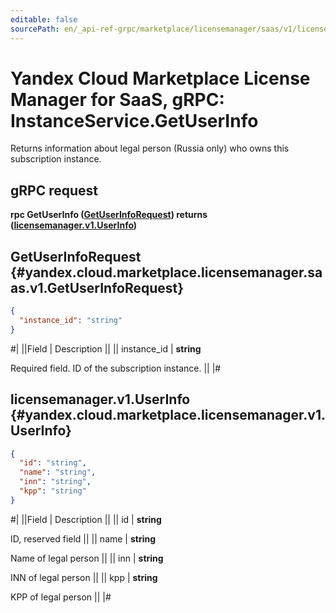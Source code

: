 ```yaml
---
editable: false
sourcePath: en/_api-ref-grpc/marketplace/licensemanager/saas/v1/license-manager/saas/api-ref/grpc/Instance/getUserInfo.md
---
```


# Yandex Cloud Marketplace License Manager for SaaS, gRPC: InstanceService.GetUserInfo

Returns information about legal person (Russia only) who owns this subscription instance.

## gRPC request

**rpc GetUserInfo ([GetUserInfoRequest](#yandex.cloud.marketplace.licensemanager.saas.v1.GetUserInfoRequest)) returns ([licensemanager.v1.UserInfo](#yandex.cloud.marketplace.licensemanager.v1.UserInfo))**

## GetUserInfoRequest {#yandex.cloud.marketplace.licensemanager.saas.v1.GetUserInfoRequest}

```json
{
  "instance_id": "string"
}
```

#|
||Field | Description ||
|| instance_id | **string**

Required field. ID of the subscription instance. ||
|#

## licensemanager.v1.UserInfo {#yandex.cloud.marketplace.licensemanager.v1.UserInfo}

```json
{
  "id": "string",
  "name": "string",
  "inn": "string",
  "kpp": "string"
}
```

#|
||Field | Description ||
|| id | **string**

ID, reserved field ||
|| name | **string**

Name of legal person ||
|| inn | **string**

INN of legal person ||
|| kpp | **string**

KPP of legal person ||
|#